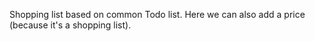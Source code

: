 Shopping list based on common Todo list.
Here we can also add a price (because it's a shopping list). 
